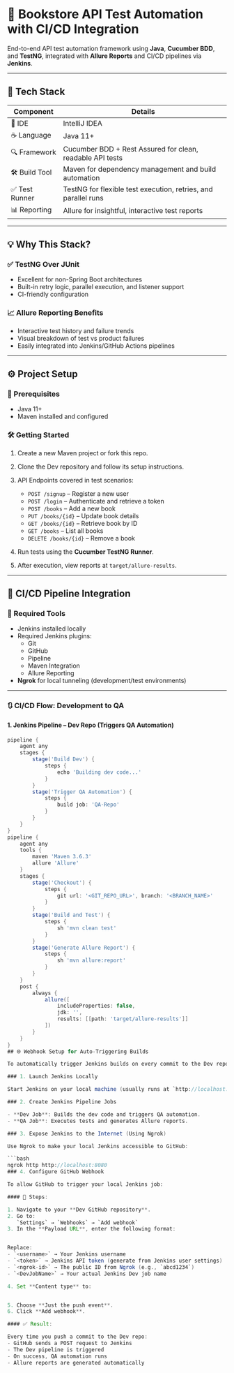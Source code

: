 # 🚀 Bookstore API Test Automation with CI/CD Integration

End-to-end API test automation framework using **Java**, **Cucumber BDD**, and **TestNG**, integrated with **Allure Reports** and CI/CD pipelines via **Jenkins**.

---

## 🧰 Tech Stack

| Component         | Details                                                                 |
|------------------|-------------------------------------------------------------------------|
| 🧠 IDE            | IntelliJ IDEA                                                           |
| ☕ Language       | Java 11+                                                                |
| 🔍 Framework     | Cucumber BDD + Rest Assured for clean, readable API tests               |
| 🛠 Build Tool     | Maven for dependency management and build automation                    |
| ✅ Test Runner    | TestNG for flexible test execution, retries, and parallel runs          |
| 📊 Reporting     | Allure for insightful, interactive test reports                          |

---

## 💡 Why This Stack?

### ✅ TestNG Over JUnit
- Excellent for non-Spring Boot architectures
- Built-in retry logic, parallel execution, and listener support
- CI-friendly configuration

### 📈 Allure Reporting Benefits
- Interactive test history and failure trends
- Visual breakdown of test vs product failures
- Easily integrated into Jenkins/GitHub Actions pipelines

---

## ⚙️ Project Setup

### 🔧 Prerequisites
- Java 11+
- Maven installed and configured

### 🛠 Getting Started

1. Create a new Maven project or fork this repo.
2. Clone the Dev repository and follow its setup instructions.
3. API Endpoints covered in test scenarios:
   - `POST /signup` – Register a new user  
   - `POST /login` – Authenticate and retrieve a token  
   - `POST /books` – Add a new book  
   - `PUT /books/{id}` – Update book details  
   - `GET /books/{id}` – Retrieve book by ID  
   - `GET /books` – List all books  
   - `DELETE /books/{id}` – Remove a book  

4. Run tests using the **Cucumber TestNG Runner**.
5. After execution, view reports at `target/allure-results`.

---

## 🔄 CI/CD Pipeline Integration

### 🧰 Required Tools

- Jenkins installed locally
- Required Jenkins plugins:
  - Git
  - GitHub
  - Pipeline
  - Maven Integration
  - Allure Reporting
- **Ngrok** for local tunneling (development/test environments)

---

### 🔃 CI/CD Flow: Development to QA

#### 1. Jenkins Pipeline – Dev Repo (Triggers QA Automation)
```groovy
pipeline {
    agent any
    stages {
        stage('Build Dev') {
            steps {
                echo 'Building dev code...'
            }
        }
        stage('Trigger QA Automation') {
            steps {
                build job: 'QA-Repo'
            }
        }
    }
}
pipeline {
    agent any
    tools {
        maven 'Maven 3.6.3'
        allure 'Allure'
    }
    stages {
        stage('Checkout') {
            steps {
                git url: '<GIT_REPO_URL>', branch: '<BRANCH_NAME>'
            }
        }
        stage('Build and Test') {
            steps {
                sh 'mvn clean test'
            }
        }
        stage('Generate Allure Report') {
            steps {
                sh 'mvn allure:report'
            }
        }
    }
    post {
        always {
            allure([
                includeProperties: false,
                jdk: '',
                results: [[path: 'target/allure-results']]
            ])
        }
    }
}
## 🌐 Webhook Setup for Auto-Triggering Builds

To automatically trigger Jenkins builds on every commit to the Dev repository, follow these steps:

### 1. Launch Jenkins Locally

Start Jenkins on your local machine (usually runs at `http://localhost:8080`).

### 2. Create Jenkins Pipeline Jobs

- **Dev Job**: Builds the dev code and triggers QA automation.
- **QA Job**: Executes tests and generates Allure reports.

### 3. Expose Jenkins to the Internet (Using Ngrok)

Use Ngrok to make your local Jenkins accessible to GitHub:

```bash
ngrok http http://localhost:8080
### 4. Configure GitHub Webhook

To allow GitHub to trigger your local Jenkins job:

#### 🔧 Steps:

1. Navigate to your **Dev GitHub repository**.
2. Go to:  
   `Settings` → `Webhooks` → `Add webhook`
3. In the **Payload URL**, enter the following format:


Replace:
- `<username>` → Your Jenkins username
- `<token>` → Jenkins API token (generate from Jenkins user settings)
- `<ngrok-id>` → The public ID from Ngrok (e.g., `abcd1234`)
- `<DevJobName>` → Your actual Jenkins Dev job name

4. Set **Content type** to:


5. Choose **Just the push event**.
6. Click **Add webhook**.

#### ✅ Result:

Every time you push a commit to the Dev repo:
- GitHub sends a POST request to Jenkins
- The Dev pipeline is triggered
- On success, QA automation runs
- Allure reports are generated automatically
